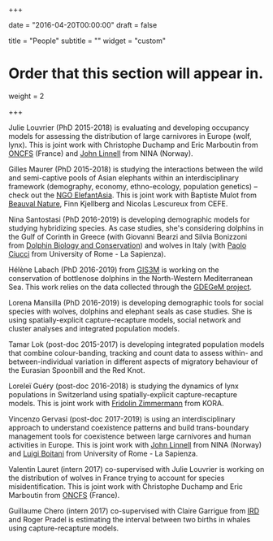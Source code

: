 +++

date = "2016-04-20T00:00:00"
draft = false

title = "People"
subtitle = ""
widget = "custom"

# Order that this section will appear in.
weight = 2

+++

Julie Louvrier (PhD 2015-2018) is evaluating and developing occupancy models for assessing the 
distribution of large carnivores in Europe (wolf, lynx). This is joint work with 
Christophe Duchamp and Eric Marboutin  from [ONCFS](http://www.oncfs.gouv.fr/) (France) and 
[John Linnell](https://nina.academia.edu/JohnLinnell) from NINA (Norway).

Gilles Maurer (PhD 2015-2018) is studying the interactions between the wild and 
semi-captive pools of Asian elephants within an interdisciplinary framework 
(demography, economy, ethno-ecology, population genetics) – check out the [NGO 
ElefantAsia](http://www.elefantasia.org/index.php/en/?lang=en). This is joint work with 
Baptiste Mulot from [Beauval Nature](http://www.beauvalnature.com/en/), 
Finn Kjellberg and Nicolas Lescureux from CEFE.

Nina Santostasi (PhD 2016-2019) is developing demographic models for studying hybridizing 
species. As case studies, she's considering dolphins in the Gulf of Corinth in Greece 
(with Giovanni Bearzi and Silvia Bonizzoni from [Dolphin Biology and 
Conservation](http://www.dolphinbiology.org/)) and wolves in Italy (with [Paolo 
Ciucci](https://www.researchgate.net/profile/Paolo_Ciucci) from University of Rome - 
La Sapienza).

Hélène Labach (PhD 2016-2019) from [GIS3M](https://www.gis3m.org/) is working on the 
conservation of bottlenose dolphins in the North-Western Mediterranean Sea. This work 
relies on the data collected through the [GDEGeM project](https://www.gdegem.org/).

Lorena Mansilla (PhD 2016-2019) is developing demographic tools for social species with 
wolves, dolphins and elephant seals as case studies. She is using spatially-explicit 
capture-recapture models, social network and cluster analyses and integrated population 
models.

Tamar Lok (post-doc 2015-2017) is developing integrated population models that combine 
colour-banding, tracking and count data to assess within- and between-individual 
variation in different aspects of migratory behaviour of the Eurasian Spoonbill and 
the Red Knot.

Loreleï Guéry (post-doc 2016-2018) is studying the dynamics of lynx populations in 
Switzerland using spatially-explicit capture-recapture models. This is joint work with 
[Fridolin Zimmermann](http://www.kora.ch/index.php?id=232&L=1) from KORA.

Vincenzo Gervasi (post-doc 2017-2019) is using an interdisciplinary approach to 
understand coexistence patterns and build trans-boundary management tools for coexistence 
between large carnivores and human activities in Europe. This is joint work with [John 
Linnell](https://nina.academia.edu/JohnLinnell) from NINA (Norway) and 
[Luigi Boitani](http://bbcd.bio.uniroma1.it/bbcd/en/users/boitani-luigi) from 
University of Rome - La Sapienza.

Valentin Lauret (intern 2017) co-supervised with Julie Louvrier is working on the distribution
of wolves in France trying to account for species misidentification. This is joint work with 
Christophe Duchamp and Eric Marboutin  from [ONCFS](http://www.oncfs.gouv.fr/) (France).

Guillaume Chero (intern 2017) co-supervised with Claire Garrigue from 
[IRD](http://umr-entropie.ird.nc/index.php/team/claire-garrigue) and Roger Pradel 
is estimating the interval between two births in whales using capture-recapture models.